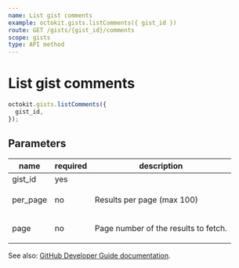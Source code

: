 ```yaml
---
name: List gist comments
example: octokit.gists.listComments({ gist_id })
route: GET /gists/{gist_id}/comments
scope: gists
type: API method
---
```


# List gist comments

```js
octokit.gists.listComments({
  gist_id,
});
```

## Parameters

<table>
  <thead>
    <tr>
      <th>name</th>
      <th>required</th>
      <th>description</th>
    </tr>
  </thead>
  <tbody>
    <tr><td>gist_id</td><td>yes</td><td>

</td></tr>
<tr><td>per_page</td><td>no</td><td>

Results per page (max 100)

</td></tr>
<tr><td>page</td><td>no</td><td>

Page number of the results to fetch.

</td></tr>
  </tbody>
</table>

See also: [GitHub Developer Guide documentation](https://developer.github.com/v3/gists/comments/#list-gist-comments).
